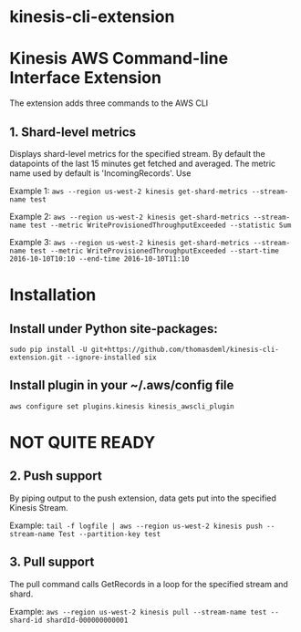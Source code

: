 kinesis-cli-extension
=====================

# Kinesis AWS Command-line Interface Extension
The extension adds three commands to the AWS CLI
## 1. Shard-level metrics 
   Displays shard-level metrics for the specified stream. By default the datapoints of the last 15 minutes get fetched and averaged. The metric name used by default is 'IncomingRecords'. Use  

   Example 1: `aws --region us-west-2 kinesis get-shard-metrics --stream-name test`

   Example 2: `aws --region us-west-2 kinesis get-shard-metrics --stream-name test --metric WriteProvisionedThroughputExceeded --statistic Sum`

   Example 3: `aws --region us-west-2 kinesis get-shard-metrics --stream-name test --metric WriteProvisionedThroughputExceeded --start-time 2016-10-10T10:10 --end-time 2016-10-10T11:10`

# Installation
## Install under Python site-packages:
`sudo pip install -U git+https://github.com/thomasdeml/kinesis-cli-extension.git --ignore-installed six`
## Install plugin in your ~/.aws/config file
`aws configure set plugins.kinesis kinesis_awscli_plugin`

# NOT QUITE READY
 ## 2. Push support 
   By piping output to the push extension, data gets put into the specified Kinesis Stream. 

   Example: `tail -f logfile | aws --region us-west-2 kinesis push --stream-name Test --partition-key test`
## 3. Pull support
   The pull command calls GetRecords in a loop for the specified stream and shard.

   Example: `aws --region us-west-2 kinesis pull --stream-name test --shard-id shardId-000000000001`


